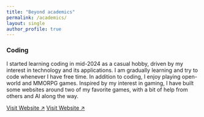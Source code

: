 ```yaml
---
title: "Beyond academics"
permalink: /academics/
layout: single
author_profile: true
---
```


### Coding 
I started learning coding in mid-2024 as a casual hobby, driven by my interest in technology and its applications. I am gradually learning and try to code whenever I have free time. In addition to coding, I enjoy playing open-world and MMORPG games. Inspired by my interest in gaming, I have built some websites around two of my favorite games, with a bit of help from others and AI along the way.

[Visit Website ↗](https://sukonno-chakma.github.io/Warhammer-Is-Fun/)
[Visit Website ↗](https://sukonno-chakma.github.io/path-of-destiny/)
